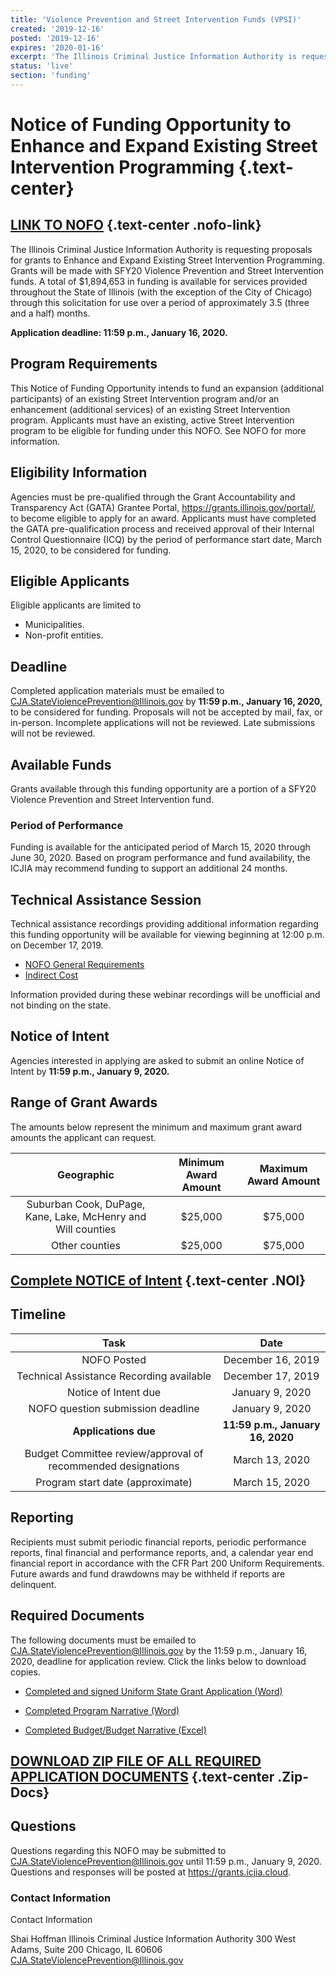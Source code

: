 ```yaml
---
title: 'Violence Prevention and Street Intervention Funds (VPSI)'
created: '2019-12-16'
posted: '2019-12-16'
expires: '2020-01-16'
excerpt: 'The Illinois Criminal Justice Information Authority is requesting proposals for grants to Enhance and Expand Existing Street Intervention Programming'
status: 'live'
section: 'funding'
---
```

# Notice of Funding Opportunity to Enhance and Expand Existing Street Intervention Programming {.text-center}

## [LINK TO NOFO](NOFO.pdf) {.text-center .nofo-link}

The Illinois Criminal Justice Information Authority is requesting proposals for grants to Enhance and Expand Existing Street Intervention Programming. Grants will be made with SFY20 Violence Prevention and Street Intervention funds. A total of $1,894,653 in funding is available for services provided throughout the State of Illinois (with the exception of the City of Chicago) through this solicitation for use over a period of approximately 3.5 (three and a half) months.

**Application deadline: 11:59 p.m., January 16, 2020.**

## Program Requirements

This Notice of Funding Opportunity intends to fund an expansion (additional participants) of an existing Street Intervention program and/or an enhancement (additional services) of an existing Street Intervention program. Applicants must have an existing, active Street Intervention program to be eligible for funding under this NOFO. See NOFO for more information.

## Eligibility Information

Agencies must be pre-qualified through the Grant Accountability and Transparency Act (GATA) Grantee Portal, https://grants.illinois.gov/portal/, to become eligible to apply for an award.  Applicants must have completed the GATA pre-qualification process and received approval of their Internal Control Questionnaire (ICQ) by the period of performance start date, March 15, 2020, to be considered for funding.  

## Eligible Applicants

Eligible applicants are limited to

- Municipalities.
- Non-profit entities.

## Deadline

Completed application materials must be emailed to CJA.StateViolencePrevention@Illinois.gov by **11:59 p.m., January 16, 2020,** to be considered for funding. Proposals will not be accepted by mail, fax, or in-person. Incomplete applications will not be reviewed. Late submissions will not be reviewed.

## Available Funds

Grants available through this funding opportunity are a portion of a SFY20 Violence Prevention and Street Intervention fund.    

### Period of Performance

Funding is available for the anticipated period of March 15, 2020 through June 30, 2020. Based on program performance and fund availability, the ICJIA may recommend funding to support an additional 24 months.  

## Technical Assistance Session

Technical assistance recordings providing additional information regarding this funding opportunity will be available for viewing beginning at 12:00 p.m. on December 17, 2019.

- [NOFO General Requirements](https://www.youtube.com/watch?v=DRRSBXlZ4WY)
- [Indirect Cost](https://www.youtube.com/watch?v=4stkASoNY5w&t=3s)

Information provided during these webinar recordings will be unofficial and not binding on the state.

## Notice of Intent

Agencies interested in applying are asked to submit an online Notice of Intent by **11:59 p.m., January 9, 2020.**

## Range of Grant Awards

The amounts below represent the minimum and maximum grant award amounts the applicant can request.

| **Geographic**| **Minimum Award Amount** | **Maximum Award Amount** |
:----: | :---: |:----: |
Suburban Cook, DuPage, Kane, Lake, McHenry and Will counties | $25,000 | $75,000
Other counties | $25,000 | $75,000

## [Complete NOTICE of Intent](https://icjia.az1.qualtrics.com/jfe/form/SV_1S7fGy9HWSkJ1E9) {.text-center .NOI}

## Timeline

| **Task**| **Date** |
:----: | :---: |
NOFO Posted | December 16, 2019
Technical Assistance Recording available | December 17, 2019
Notice of Intent due |  January 9, 2020
NOFO question submission deadline | January 9, 2020
**Applications due** | **11:59 p.m., January 16, 2020**
Budget Committee review/approval of recommended designations | March 13, 2020
Program start date (approximate)| March 15, 2020

## Reporting

Recipients must submit periodic financial reports, periodic performance reports, final financial and performance reports, and, a calendar year end financial report in accordance with the CFR Part 200 Uniform Requirements. Future awards and fund drawdowns may be withheld if reports are delinquent.

## Required Documents

The following documents must be emailed to CJA.StateViolencePrevention@Illinois.gov by the 11:59 p.m., January 16, 2020, deadline for application review. Click the links below to download copies.

- [Completed and signed Uniform State Grant Application (Word)](Application.docx)

- [Completed Program Narrative (Word)](ProgramNarrative.docx)

- [Completed Budget/Budget Narrative (Excel)](Budget.xlsx)

## [DOWNLOAD ZIP FILE OF ALL REQUIRED APPLICATION DOCUMENTS](VPSIExpansionZip.zip) {.text-center .Zip-Docs}

## Questions

Questions regarding this NOFO may be submitted to CJA.StateViolencePrevention@Illinois.gov until 11:59 p.m., January 9, 2020.  Questions and responses will be posted at https://grants.icjia.cloud.

### Contact Information

Contact Information

Shai Hoffman
Illinois Criminal Justice Information Authority
300 West Adams, Suite 200
Chicago, IL 60606
CJA.StateViolencePrevention@Illinois.gov
